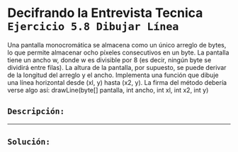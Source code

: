 # Decifrando la Entrevista Tecnica `Ejercicio 5.8 Dibujar Línea`

Una pantalla monocromática se almacena como un único arreglo de bytes, lo que permite almacenar ocho píxeles consecutivos en un byte. La pantalla tiene un ancho w, donde w es divisible por 8 (es decir, ningún byte se dividirá entre filas). La altura de la pantalla, por supuesto, se puede derivar de la longitud del arreglo y el ancho. Implementa una función que dibuje una línea horizontal desde (xl, y) hasta (x2, y).
La firma del método debería verse algo así:
drawLine(byte[] pantalla, int ancho, int xl, int x2, int y)

## `Descripción:`

---

## `Solución:`
